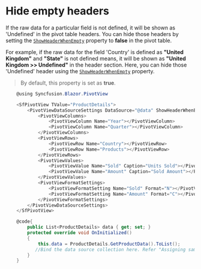 # Hide empty headers

If the raw data for a particular field is not defined, it will be shown as 'Undefined' in the pivot table headers. You can hide those headers by setting the [`ShowHeaderWhenEmpty`](https://help.syncfusion.com/cr/blazor/Syncfusion.Blazor~Syncfusion.Blazor.PivotView.PivotViewDataSourceSettings%601~ShowHeaderWhenEmpty.html) property to **false** in the pivot table.

For example, if the raw data for the field 'Country' is defined as **"United Kingdom"** and **"State"** is not defined means, it will be shown as **"United Kingdom >> Undefined"** in the header section. Here, you can hide those 'Undefined' header using the [`ShowHeaderWhenEmpty`](https://help.syncfusion.com/cr/blazor/Syncfusion.Blazor~Syncfusion.Blazor.PivotView.PivotViewDataSourceSettings%601~ShowHeaderWhenEmpty.html) property.

> By default, this property is set as **true**.

```csharp
    @using Syncfusion.Blazor.PivotView

    <SfPivotView TValue="ProductDetails">
        <PivotViewDataSourceSettings DataSource="@data" ShowHeaderWhenEmpty=false>
            <PivotViewColumns>
                <PivotViewColumn Name="Year"></PivotViewColumn>
                <PivotViewColumn Name="Quarter"></PivotViewColumn>
            </PivotViewColumns>
            <PivotViewRows>
                <PivotViewRow Name="Country"></PivotViewRow>
                <PivotViewRow Name="Products"></PivotViewRow>
            </PivotViewRows>
            <PivotViewValues>
                <PivotViewValue Name="Sold" Caption="Units Sold"></PivotViewValue>
                <PivotViewValue Name="Amount" Caption="Sold Amount"></PivotViewValue>
            </PivotViewValues>
            <PivotViewFormatSettings>
                <PivotViewFormatSetting Name="Sold" Format="N"></PivotViewFormatSetting>
                <PivotViewFormatSetting Name="Amount" Format="C"></PivotViewFormatSetting>
            </PivotViewFormatSettings>
        </PivotViewDataSourceSettings>
    </SfPivotView>

    @code{
        public List<ProductDetails> data { get; set; }
        protected override void OnInitialized()
        {
            this.data = ProductDetails.GetProductData().ToList();
           //Bind the data source collection here. Refer "Assigning sample data to the pivot table" section in getting started for more details.
        }
    }

```
